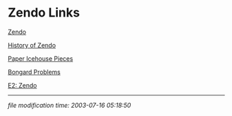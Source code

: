 # Zendo Links

[Zendo](http://www.wunderland.com/WTS/Kory/Games/Zendo/)

[History of Zendo](http://www.wunderland.com/WTS/Kory/Games/Zendo/chapter7.html)

[Paper Icehouse Pieces](http://ups.physics.wisc.edu/~hal/docs/icehouses.pdf)

[Bongard Problems](http://www.cs.indiana.edu/~hfoundal/research.html)

[E2: Zendo](http://everything2.com/?node=zendo)

* * *

<div class="rightside"><em>file modification time: 2003-07-16 05:18:50</em></div>

